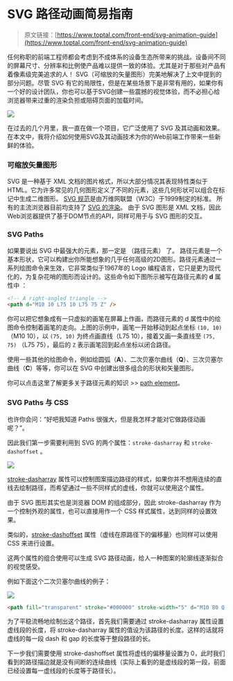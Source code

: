 # SVG 路径动画简易指南

> 原文链接：[https://www.toptal.com/front-end/svg-animation-guide](https://www.toptal.com/front-end/svg-animation-guide)

任何称职的前端工程师都会考虑到不成体系的设备生态所带来的挑战。设备间不同的屏幕尺寸、分辨率和比例使产品难以提供一致的体验。尤其是对于那些对产品有着像素级完美追求的人！
SVG（可缩放的矢量图形）完美地解决了上文中提到的部分问题。尽管 SVG 有它的局限性，但是在某些场景下是非常有用的，如果你有一个好的设计团队，你也可以基于SVG创建一些震撼的视觉体验，而不必担心给浏览器带来过重的渲染负担或阻碍页面的加载时间。

![](http://7xr868.com1.z0.glb.clouddn.com/kjl-toptal-blog-image-1501855758851-cead6880a7875388174043632a50fe07.jpg)

在过去的几个月里，我一直在做一个项目，它广泛使用了 SVG 及其动画和效果。在本文中，我将介绍如何使用SVG及其动画技术为你的Web前端工作带来一些新鲜的体验。

### 可缩放矢量图形
SVG 是一种基于 XML 文档的图片格式，所以大部分情况其表现特性类似于 HTML。它为许多常见的几何图形定义了不同的元素，这些几何形状可以组合在标记中生成二维图形。
[SVG 规范](https://www.w3.org/TR/SVG/)是由万维网联盟（W3C）于1999制定的标准。
所有的主流浏览器目前均支持了 [SVG 的渲染](https://caniuse.com/#search=svg)。
由于 SVG 图形是 XML 文档，因此Web浏览器提供了基于DOM节点的API，同样可用于与 SVG 图形的交互。
### SVG Paths
如果要说出 SVG 中最强大的元素，那一定是 **<path>**  （路径元素） 了。
路径元素是一个基本形状，它可以构建出你所能想象的几乎任何高级的2D图形。路径元素通过一系列绘图命令来生效，它非常类似于1967年的 Logo 编程语言，它只是更为现代化的，为复杂花哨的图形而设计的。这些命令如下图所示被写在路径元素的  **d** 属性中 ：

```html
<!-- A right-angled triangle -->
<path d="M10 10 L75 10 L75 75 Z" />
```

你可以把它想象成有一只虚拟的画笔在屏幕上作画，而路径元素的 d 属性中的绘图命令控制着画笔的走向。上图的示例中，画笔一开始移动到起点坐标 `(10, 10)` （M10 10），以 `(75, 10)` 为终点画直线（L75 10），接着又画一条直线至 `(75, 75)` （L75 75），最后的 `Z` 表示画笔回到起点坐标以闭合路径。

使用一些其他的绘图命令，例如绘圆弧（**A**）、二次贝塞尔曲线（**Q**）、三次贝塞尔曲线（**C**）等等，你可以在 SVG 中创建出很多组合的形状和矢量图形。

你可以点击这里了解更多关于路径元素的知识 >> [path element](http://tutorials.jenkov.com/svg/path-element.html)。

### SVG Paths 与 CSS

也许你会问：“好吧我知道 Paths 很强大，但是我怎样才能对它做路径动画呢？”。

因此我们第一步需要利用到 SVG 的两个属性：`stroke-dasharray` 和 `stroke-dashoffset` 。

![](http://7xr868.com1.z0.glb.clouddn.com/kjl-toptal-blog-image-1501855771209-e7241a8962fee8e1e344faa248cade72.jpg)

[stroke-dasharray](https://developer.mozilla.org/en-US/docs/Web/SVG/Attribute/stroke-dasharray) 属性可以控制图案描边路径的样式，如果你并不想用连续的直线去绘制路径，而希望通过一些不同样式的虚线，你就可以使用这个属性。

由于 SVG 图形其实也是浏览器 DOM 的组成部分，因此 stroke-dasharray 作为一个控制外观的属性，也可以直接用作一个 CSS 样式属性，达到同样的设置效果。

类似的，[stroke-dashoffset](https://developer.mozilla.org/en-US/docs/Web/SVG/Attribute/stroke-dashoffset) 属性（虚线在原路径下的偏移量）也同样可以使用 CSS 来进行设置。

这两个属性的组合使用可以生成 SVG 路径动画，给人一种图案的轮廓线逐渐拟合的视觉感受。

例如下面这个二次贝塞尔曲线的例子：

![](http://7xr868.com1.z0.glb.clouddn.com/kjl-beisaier.jpg)

```html
<path fill="transparent" stroke="#000000" stroke-width="5" d="M10 80 Q 77.5 10, 145 80 T 280 80" class="path"></path>
```

为了平稳流畅地绘制出这个路径，首先我们需要通过 stroke-dasharray 属性设置虚线段的长度，将 stroke-dasharray 属性的值设为该路径的长度。这样的话就将虚线的每一段 dash 和 gap 的长度等于整段路径的长。

下一步我们需要使用 stroke-dashoffset  属性将虚线的偏移量设置为 0，此时我们看到的路径描边就是没有间断的连续曲线（实际上看到的是虚线段的第一段，前面已经设置每一虚线段的长度等于路径长）。